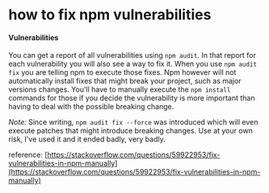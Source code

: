 # how to fix npm vulnerabilities

#### Vulnerabilities

You can get a report of all vulnerabilities using `npm audit`. In that report for each vulnerability you will also see a way to fix it. When you use `npm audit fix` you are telling npm to execute those fixes. Npm however will not automatically install fixes that might break your project, such as major versions changes. You'll have to manually execute the `npm install` commands for those if you decide the vulnerability is more important than having to deal with the possible breaking change.

_Note:_ Since writing, `npm audit fix --force` was introduced which will even execute patches that might introduce breaking changes. Use at your own risk, I've used it and it ended badly, very badly.



reference: [https://stackoverflow.com/questions/59922953/fix-vulnerabilities-in-npm-manually](https://stackoverflow.com/questions/59922953/fix-vulnerabilities-in-npm-manually)
